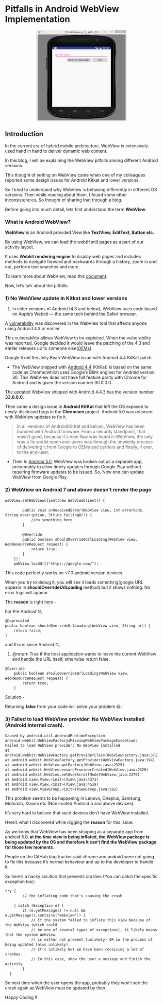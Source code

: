
# Pitfalls in Android WebView Implementation

<div style="text-align:center">
<img align="center" width="300" height="300" src="/Images/Article/webview.gif">
</div>

## Introduction

In the current era of hybrid mobile architecture, WebView is extensively used hand in hand to deliver dynamic web content.

In this blog, I will be explaining the WebView pitfalls among different Android versions.

This thought of writing on WebView came when one of my colleagues reported some design issues for Android Kitkat and lower versions.

So I tried to understand why WebView is behaving differently in different OS versions. Then while reading about them, I found some other inconsistencies. So thought of sharing that through a blog.

Before going into much detail, lets first understand the term <b>WebView</b>.

### What is Android WebView?

<b>WebView</b> is an Android provided View like <b>TextView, EditText, Button etc</b>.

By using WebView, we can load the web(Html) pages as a part of our activity layout.

It uses <b>Webkit rendering engine</b> to display web pages and includes methods to navigate forward and backwards through a history, zoom in and out, perform text searches and more.

To learn more about WebView, read this [document](https://developer.android.com/reference/android/webkit/WebView).

Now, let’s talk about the pitfalls:

### 1) No WebView update in Kitkat and lower versions

1) In older versions of Android (4.3 and below), WebView uses code based on Apple’s Webkit — the same tech behind the Safari browser.

A [vulnerability](https://www.zdnet.com/article/half-of-all-android-devices-still-vulnerable-to-privacy-disaster-browser-bug/) was discovered in the WebView tool that affects anyone using Android 4.3 or earlier.

This vulnerability allows WebView to be exploited. When the vulnerability was reported, Google decided it would leave the patching of the 4.3 and earlier releases up to someone else([OEMs](https://us.nuumobile.com/android-oems-vs-odms-5-things-you-should-know/)).

Google fixed the Jelly Bean WebView issue with Android 4.4 KitKat patch.

 * The WebView shipped with [Android 4.4](https://www.androidcentral.com/android-kitkat) (KitKat) is based on the same code as Chrome(which uses Google’s Blink engine) for Android version 30. This WebView does not have full feature parity with Chrome for Android and is given the version number 30.0.0.0.

The updated WebView shipped with Android 4.4.3 has the version number <b>33.0.0.0</b>.

Then came a design issue in <b>Android KitKat</b> that left the OS exposed to newly-disclosed bugs in the <b>Chromium</b> project. Android 5.0 was released with WebView updates to fix it.


>In all versions of Android(KitKat and below), WebView has been bundled with Android firmware. From a security standpoint, that wasn’t good, because if a new flaw was found in WebView, the only way a fix would reach end-users was through the unwieldy process of delivering it from Google to OEMs and carriers and finally, if ever, to the end-user.

 * Then In [Android 5.0](https://www.androidcentral.com/lollipop), WebView was broken out as a separate app, presumably to allow timely updates through Google Play without requiring firmware updates to be issued. So, Now one can update WebView from Google Play.

### 2) WebView on Android 7 and above doesn’t render the page

```
webView.setWebViewClient(new WebViewClient() {

        public void onReceivedError(WebView view, int errorCode, String description, String failingUrl) {
            //do something here
        }

        @Override
        public boolean shouldOverrideUrlLoading(WebView view, WebResourceRequest request) {
            return true;
        }
    });
    webView.loadUrl("https://google.com/");
```

This code perfectly works on <7.0 android version devices.

When you try to debug it, you will see it loads something(google URL appears in <b>shouldOverrideUrlLoading</b> method) but it shows nothing. No error logs will appear.

The <b>reason</b> is right here -

For Pre Android N,

```
@Deprecated
public boolean shouldOverrideUrlLoading(WebView view, String url) {
    return false;
}
```

and this is since Android N,

1) @return True if the host application wants to leave the current WebView and handle the URL itself, otherwise return false.

```
@Override
    public boolean shouldOverrideUrlLoading(WebView view, WebResourceRequest request) {
        return true;
    }
```

Solution -

Returning <b>false</b> from your code will solve your problem 😃.

### 3) Failed to load WebView provider: No WebView installed (Android Internal crash).

```
Caused by android.util.AndroidRuntimeException:
android.webkit.WebViewFactory$MissingWebViewPackageException:
Failed to load WebView provider: No WebView installed
at android.webkit.WebViewFactory.getProviderClass(WebViewFactory.java:371)
at android.webkit.WebViewFactory.getProvider(WebViewFactory.java:194)
at android.webkit.WebView.getFactory(WebView.java:2325)
at android.webkit.WebView.ensureProviderCreated(WebView.java:2320)
at android.webkit.WebView.setOverScrollMode(WebView.java:2379)
at android.view.View.<init>(View.java:4371)
at android.view.View.<init>(View.java:4519)
at android.view.ViewGroup.<init>(ViewGroup.java:582)
```

This problem seems to be happening in Lenovo, Oneplus, Samsung, Motorola, Xiaomi etc.(Non-rooted Android 5 and above devices).

It’s very hard to believe that such devices don’t have WebView installed.

Here’s what I discovered while digging the <b>reason</b> for this issue:

As we know that WebView has been shipping as a separate app from android 5.0,<b> at the time view is being inflated, the WebView package is being updated by the OS and therefore it can’t find the WebView package for those few moments</b>.

People on the GitHub bug tracker said chrome and android were not going to fix this because it’s normal behaviour and up to the developer to handle it.

So here’s a hacky solution that prevents crashes (You can catch the specific exception too):

```
try {
        // the inflating code that's causing the crash

    } catch (Exception e) {
        if (e.getMessage() != null && e.getMessage().contains("webview")) {
            // If the system failed to inflate this view because of the WebView (which could
            // be one of several types of exceptions), it likely means that the system WebView
            // is either not present (unlikely) OR in the process of being updated (also unlikely).
            // It's unlikely but we have been receiving a lot of crashes.
            // In this case, show the user a message and finish the activity
        }
  }
```

So next time when the user opens the app, probably they won’t see the crash again as WebView must be updated by then.

Happy Coding !!







